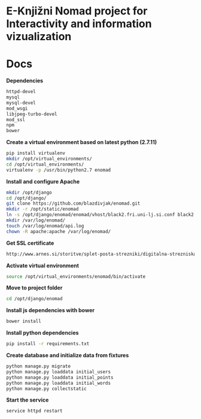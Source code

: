 E-Knjižni Nomad project for Interactivity and information vizualization
=======================================================================

Docs
====
**Dependencies**
```bash
httpd-devel
mysql
mysql-devel
mod_wsgi
libjpeg-turbo-devel
mod_ssl
npm
bower
```

**Create a virtual environment based on latest python (2.7.11)**
```bash
pip install virtualenv
mkdir /opt/virtual_environments/
cd /opt/virtual_environments/
virtualenv -p /usr/bin/python2.7 enomad 
```

**Install and configure Apache**
```bash
mkdir /opt/django
cd /opt/django/
git clone https://github.com/blazdivjak/enomad.git
mkdir -r /opt/static/enomad
ln -s /opt/django/enomad/enomad/vhost/black2.fri.uni-lj.si.conf black2.fri.uni-lj.si.conf
mkdir /var/log/enomad/
touch /var/log/enomad/api.log
chown -R apache:apache /var/log/enomad/
```

**Get SSL certificate**
```bash
http://www.arnes.si/storitve/splet-posta-strezniki/digitalna-strezniska-potrdila/
```
**Activate virtual environment**
```bash
source /opt/virtual_environments/enomad/bin/activate
```
**Move to project folder**
```bash
cd /opt/django/enomad
```
**Install js dependencies with bower**
```bash
bower install
```
**Install python dependencies**
```bash
pip install -r requirements.txt
```
**Create database and initialize data from fixtures**
```bash
python manage.py migrate
python manage.py loaddata initial_users
python manage.py loaddata initial_points
python manage.py loaddata initial_words
python manage.py collectstatic
```
**Start the service**
```bash
service httpd restart
```
